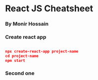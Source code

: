 # React JS Cheatsheet
### By Monir Hossain

### Create react app
```json

npx create-react-app project-name
cd project-name
npm start

```

### Second one
